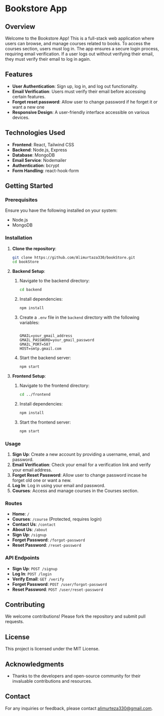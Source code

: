 # Bookstore App

## Overview

Welcome to the Bookstore App! This is a full-stack web application where users can browse, and manage courses related to books. To access the courses section, users must log in. The app ensures a secure login process, requiring email verification. If a user logs out without verifying their email, they must verify their email to log in again.

## Features

- **User Authentication**: Sign up, log in, and log out functionality.
- **Email Verification**: Users must verify their email before accessing certain features.
- **Forget reset password**: Allow user to change password if he forget it or want a new one
- **Responsive Design**: A user-friendly interface accessible on various devices.

## Technologies Used

- **Frontend**: React, Tailwind CSS
- **Backend**: Node.js, Express
- **Database**: MongoDB
- **Email Service**: Nodemailer
- **Authentication**:  bcrypt
- **Form Handling**: react-hook-form

## Getting Started

### Prerequisites

Ensure you have the following installed on your system:

- Node.js
- MongoDB

### Installation

1. **Clone the repository**:
    ```bash
    git clone https://github.com/Alimurtaza330/bookStore.git
    cd bookStore
    ```

2. **Backend Setup**:
    1. Navigate to the backend directory:
        ```bash
        cd backend
        ```
    2. Install dependencies:
        ```bash
        npm install
        ```
    3. Create a `.env` file in the `backend` directory with the following variables:
        ```plaintext
       
        GMAIL=your_gmail_address
        GMAIL_PASSWORD=your_gmail_password
        GMAIL_PORT=587
        HOST=smtp.gmail.com
       
        ```
    4. Start the backend server:
        ```bash
        npm start
        ```

3. **Frontend Setup**:
    1. Navigate to the frontend directory:
        ```bash
        cd ../frontend
        ```
    2. Install dependencies:
        ```bash
        npm install
        ```
    3. Start the frontend server:
        ```bash
        npm start
        ```

### Usage

1. **Sign Up**: Create a new account by providing a username, email, and password.
2. **Email Verification**: Check your email for a verification link and verify your email address.
3. **Forget Reset Password**: Allow user to change password incase he forget old one or want a new.
4. **Log In**: Log in using your email and password.
5. **Courses**: Access and manage courses in the Courses section.

### Routes

- **Home**: `/`
- **Courses**: `/course` (Protected, requires login)
- **Contact Us**: `/contact`
- **About Us**: `/about`
- **Sign Up**: `/signup`
- **Forget Password**: `/forgot-password`
-  **Reset Password**: `/reset-password`

### API Endpoints

- **Sign Up**: `POST /signup`
- **Log In**: `POST /login`
- **Verify Email**: `GET /verify`
- **Forget Password**: `POST /user/forgot-password`
- **Reset Password**: `POST /user/reset-password`

## Contributing

We welcome contributions! Please fork the repository and submit pull requests.

## License

This project is licensed under the MIT License.

## Acknowledgments

- Thanks to the developers and open-source community for their invaluable contributions and resources.

## Contact

For any inquiries or feedback, please contact [alimurteza330@gmail.com](mailto:alimurteza330.com).
